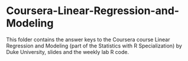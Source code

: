 # Coursera-Linear-Regression-and-Modeling
This folder contains the answer keys to the Coursera course Linear Regression and Modeling (part of the Statistics with R Specialization) by Duke University, slides and the weekly lab R code.
